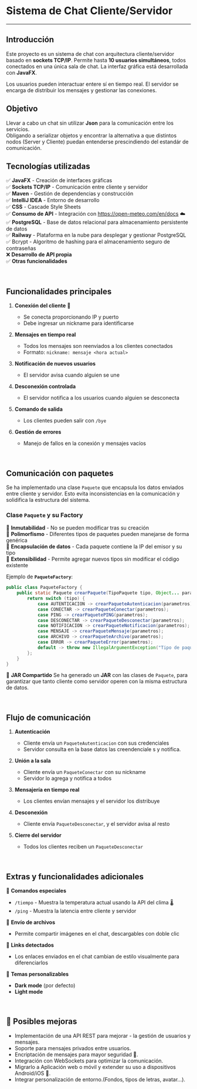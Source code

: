 # **Sistema de Chat Cliente/Servidor** 

---

## **Introducción** 

Este proyecto es un sistema de chat con arquitectura cliente/servidor basado en **sockets TCP/IP**. Permite hasta **10 usuarios simultáneos**, todos conectados en una única sala de chat. La interfaz gráfica está desarrollada con **JavaFX**.

Los usuarios pueden interactuar entere sí en tiempo real. El servidor se encarga de distribuir los mensajes y gestionar las conexiones.

## Objetivo
Llevar a cabo un chat sin utilizar **Json** para la comunicación entre los servicios.  
Obligando a serializar objetos y encontrar la alternativa a que distintos nodos (Server y Cliente) puedan entenderse prescindiendo del estandár de comunicación.

## **Tecnologías utilizadas** 

✅ **JavaFX** - Creación de interfaces gráficas   
✅ **Sockets TCP/IP** - Comunicación entre cliente y servidor   
✅ **Maven** - Gestión de dependencias y construcción  
✅ **IntelliJ IDEA** - Entorno de desarrollo   
✅ **CSS** - Cascade Style Sheets   
✅ **Consumo de API** - Integración con https://open-meteo.com/en/docs ☁️   
✅ **PostgreSQL** - Base de datos relacional para almacenamiento persistente de datos  
✅ **Railway** - Plataforma en la nube para desplegar y gestionar PostgreSQL  
✅ Bcrypt - Algoritmo de hashing para el almacenamiento seguro de contraseñas   
❌ **Desarrollo de API propia**   
✅ **Otras funcionalidades** 

<br/>

## **Funcionalidades principales** 

1. **Conexión del cliente** 🔌
   - Se conecta proporcionando IP y puerto 
   - Debe ingresar un nickname para identificarse 

2. **Mensajes en tiempo real**
   - Todos los mensajes son reenviados a los clientes conectados 
   - Formato: `nickname: mensaje <hora actual>` 

3. **Notificación de nuevos usuarios** 
   - El servidor avisa cuando alguien se une 

4. **Desconexión controlada** 
   - El servidor notifica a los usuarios cuando alguien se desconecta 

5. **Comando de salida** 
   - Los clientes pueden salir con `/bye` 

6. **Gestión de errores** 
   - Manejo de fallos en la conexión y mensajes vacíos 


<br/>

## **Comunicación con paquetes** 

Se ha implementado una clase `Paquete` que encapsula los datos enviados entre cliente y servidor. Esto evita inconsistencias en la comunicación y solidifica la estructura del sistema.

### **Clase `Paquete` y su Factory** 

🔹 **Inmutabilidad** - No se pueden modificar tras su creación  
🔹 **Polimorfismo** - Diferentes tipos de paquetes pueden manejarse de forma genérica  
🔹 **Encapsulación de datos** - Cada paquete contiene la IP del emisor y su tipo  
🔹 **Extensibilidad** - Permite agregar nuevos tipos sin modificar el código existente 

Ejemplo de **`PaqueteFactory`**:
```java
public class PaqueteFactory {
    public static Paquete crearPaquete(TipoPaquete tipo, Object... parametros){
        return switch (tipo) {
            case AUTENTICACION -> crearPaqueteAutenticacion(parametros);
            case CONECTAR -> crearPaqueteConectar(parametros);
            case PING -> crearPaquetePING(parametros);
            case DESCONECTAR -> crearPaqueteDesconectar(parametros);
            case NOTIFICACION -> crearPaqueteNotificacion(parametros);
            case MENSAJE -> crearPaqueteMensaje(parametros);
            case ARCHIVO -> crearPaqueteArchivo(parametros);
            case ERROR -> crearPaqueteError(parametros);
            default -> throw new IllegalArgumentException("Tipo de paquete no válido: " + tipo);
        };
    }
}
```

🔹 **JAR Compartido** 
Se ha generado un **JAR** con las clases de `Paquete`, para garantizar que tanto cliente como servidor operen con la misma estructura de datos.

<br/>

## **Flujo de comunicación** 

1. **Autenticación** 
   - Cliente envía un `PaqueteAutenticacion` con sus credenciales
   - Servidor consulta en la base datos las creendenciale s y notifica.

2. **Unión a la sala** 
   - Cliente envía un `PaqueteConectar` con su nickname
   - Servidor lo agrega y notifica a todos

3. **Mensajería en tiempo real** 
   - Los clientes envían mensajes y el servidor los distribuye

4. **Desconexión** 
   - Cliente envía `PaqueteDesconectar`, y el servidor avisa al resto

5. **Cierre del servidor** 
   - Todos los clientes reciben un `PaqueteDesconectar`

<br/>

## **Extras y funcionalidades adicionales** 

🔹 **Comandos especiales** 
   - `/tiempo` - Muestra la temperatura actual usando la API del clima 🌡️
   - `/ping` - Muestra la latencia entre cliente y servidor 

🔹 **Envío de archivos** 
   - Permite compartir imágenes en el chat, descargables con doble clic 

🔹 **Links detectados** 
   - Los enlaces enviados en el chat cambian de estilo visualmente para diferenciarlos

🔹 **Temas personalizables** 
   - **Dark mode** (por defecto) 
   - **Light mode** 

<br/>


## 🔧 **Posibles mejoras**
- Implementación de una API REST para mejorar - la gestión de usuarios y mensajes.  
 - Soporte para mensajes privados entre usuarios.  
- Encriptación de mensajes para mayor seguridad 🔐.  
 - Integración con WebSockets para optimizar la comunicación.  
 - Migrarlo a Aplicación web o móvil y extender su uso a dispositivos Android/iOS 📱.  
 - Integrar personalización de entorno.(Fondos, tipos de letras, avatar...).  




